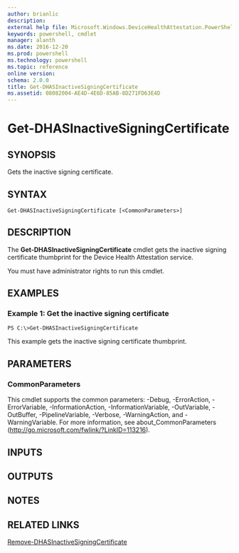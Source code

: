 ```yaml
---
author: brianlic
description: 
external help file: Microsoft.Windows.DeviceHealthAttestation.PowerShell.dll-Help.xml
keywords: powershell, cmdlet
manager: alanth
ms.date: 2016-12-20
ms.prod: powershell
ms.technology: powershell
ms.topic: reference
online version: 
schema: 2.0.0
title: Get-DHASInactiveSigningCertificate
ms.assetid: 08082004-AE4D-4E6D-85AB-8D271FD63E4D
---
```


# Get-DHASInactiveSigningCertificate

## SYNOPSIS
Gets the inactive signing certificate.

## SYNTAX

```
Get-DHASInactiveSigningCertificate [<CommonParameters>]
```

## DESCRIPTION
The **Get-DHASInactiveSigningCertificate** cmdlet gets the inactive signing certificate thumbprint for the Device Health Attestation service.

You must have administrator rights to run this cmdlet.

## EXAMPLES

### Example 1: Get the inactive signing certificate
```
PS C:\>Get-DHASInactiveSigningCertificate
```

This example gets the inactive signing certificate thumbprint.

## PARAMETERS

### CommonParameters
This cmdlet supports the common parameters: -Debug, -ErrorAction, -ErrorVariable, -InformationAction, -InformationVariable, -OutVariable, -OutBuffer, -PipelineVariable, -Verbose, -WarningAction, and -WarningVariable. For more information, see about_CommonParameters (http://go.microsoft.com/fwlink/?LinkID=113216).

## INPUTS

## OUTPUTS

## NOTES

## RELATED LINKS

[Remove-DHASInactiveSigningCertificate](./Remove-DHASInactiveSigningCertificate.md)

